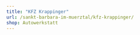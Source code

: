 ```yaml
---
title: "KFZ Krappinger"
url: /sankt-barbara-im-muerztal/kfz-krappinger/
shop: Autowerkstatt
---
```

